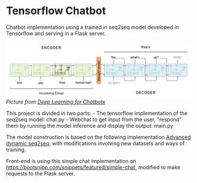 # Tensorflow Chatbot

Chatbot implementation using a trained in seq2seq model developed in Tensorflow and serving in a Flask server.

![2-seq2seq-feed-previous](templates/2-seq2seq-feed-previous.png)
*Picture from [Deep Learning for Chatbots](http://www.wildml.com/2016/04/deep-learning-for-chatbots-part-1-introduction/)*

This project is divided in two parts:
	- The tensorflow implementation of the seq2seq model: chat.py
	- Webchat to get input from the user, "respond" them by running the model inference and display the output: main.py

The model construction is based on the following implementation [Advanced dynamic seq2seq](https://github.com/ematvey/tensorflow-seq2seq-tutorials), with modifications involving new datasets and ways of training.

Front-end is using this simple chat implementation on https://bootsnipp.com/snippets/featured/simple-chat, modified to make requests to the Flask server.

